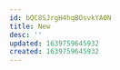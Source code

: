 ```yaml
---
id: bQC8SJrgH4hqBOsvkYA0N
title: New
desc: ''
updated: 1639759645932
created: 1639759645932
---
```


